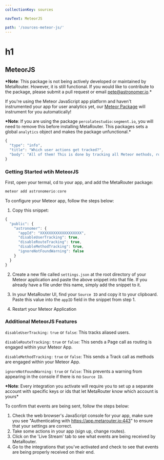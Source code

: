 ```yaml
---
collectionKey: sources

navText: MeteorJS

path: '/sources-meteor-js/'
---
```


# h1

## MeteorJS

**\*Note**: This package is not being actively developed or maintained by MetaRouter. However, it is still functional. If you would like to contribute to the package, please submit a pull request or email pete@astronomer.io.\*

If you're using the Meteor JavaScript app platform and haven't instrumented your app for user analytics yet, our [Meteor Package](https://atmospherejs.com/astronomerio/core) will instrument for you automatically!

**\*Note**: If you are using the package `percolatestudio:segment.io`, you will need to remove this before installing MetaRouter. This packages sets a global `analytics` object and makes the package unfunctional.\*

```js
{
  "type": "info",
  "title": "Which user actions get tracked?",
  "body": "All of them! This is done by tracking all Meteor methods, route changes (flow-router and iron-router), and insertions into minimongo."
}
```

### Getting Started wtih MeteorJS

First, open your termal, cd to your app, and add the MetaRouter package:

```js
meteor add astronomerio:core
```

To configure your Meteor app, follow the steps below:

1. Copy this snippet:

```js
{
  "public": {
    "astronomer": {
      "appId": "XXXXXXXXXXXXXXXXXXX",
      "disableUserTracking": true,
      "disableRouteTracking": true,
      "disableMethodTracking": true,
      "ignoreNotFoundWarning": false
    }
  }
}
```

2. Create a new file called `settings.json` at the root directory of your Meteor application and paste the above snippet into that file. If you already have a file under this name, simply add the snippet to it.

3. In your MetaRouter UI, find your `Source ID` and copy it to your clipboard. Paste this value into the `appID` field in the snippet from step 1.

4. Restart your Meteor Application

### Additional MeteorJS Features

`disableUserTracking:` `true` or `false`: This tracks aliased users.

`disableRouteTracking:` `true` or `false`: This sends a Page call as routing is engaged within your Meteor App.

`disableMethodTracking:` `true` or `false`: This sends a Track call as methods are engaged within your Meteor App.

`ignoreNotFoundWarning:` `true` or `false`: This prevents a warning from appearing in the console if there is no `Source ID`.

**\*Note**: Every integration you activate will require you to set up a separate account with specific keys or ids that let MetaRouter know which account is yours\*

To confirm that events are being sent, follow the steps below:

1. Check the web browser's JavaScript console for your app, make sure you see "Authenticating with https://app.metarouter.io:443" to ensure that your settings are correct.
2. Take some actions in your app (sign up, change routes).
3. Click on the 'Live Stream' tab to see what events are being received by MetaRouter.
4. Go to the integrations that you've activated and check to see that events are being properly received on their end.
